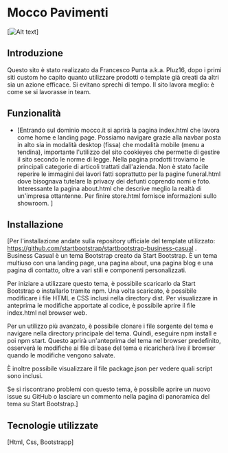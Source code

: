 # Mocco Pavimenti

[<img src="dist/assets/Screenshot-sito.jpg" alt="Alt text">]

## Introduzione

Questo sito è stato realizzato da Francesco Punta a.k.a. Pluz16, dopo i primi siti custom ho capito quanto utilizzare prodotti o template già creati da altri sia un azione efficace. Si evitano sprechi di tempo. Il sito lavora meglio: è come se si lavorasse in team. 

## Funzionalità

* [Entrando sul dominio mocco.it si aprirà la pagina index.html che lavora come home e landing page. Possiamo navigare grazie alla navbar posta in alto sia in modalità desktop (fissa) che modalità mobile (menu a tendina), importante l'utilizzo del sito cookieyes che permette di gestire il sito secondo le norme di legge. Nella pagina prodotti troviamo le principali categorie di articoli trattati dall'azienda. Non è stato facile reperire le immagini dei lavori fatti soprattutto per la pagine funeral.html dove bisognava tutelare la privacy dei defunti coprendo nomi e foto. Interessante la pagina about.html che descrive meglio la realtà di un'impresa ottantenne. Per finire store.html fornisce informazioni sullo showroom. ]

## Installazione

[Per l'installazione andate sulla repository ufficiale del template utilizzato: https://github.com/startbootstrap/startbootstrap-business-casual .
Business Casual è un tema Bootstrap creato da Start Bootstrap. È un tema multiuso con una landing page, una pagina about, una pagina blog e una pagina di contatto, oltre a vari stili e componenti personalizzati.

Per iniziare a utilizzare questo tema, è possibile scaricarlo da Start Bootstrap o installarlo tramite npm. Una volta scaricato, è possibile modificare i file HTML e CSS inclusi nella directory dist. Per visualizzare in anteprima le modifiche apportate al codice, è possibile aprire il file index.html nel browser web.

Per un utilizzo più avanzato, è possibile clonare i file sorgente del tema e navigare nella directory principale del tema. Quindi, eseguire npm install e poi npm start. Questo aprirà un'anteprima del tema nel browser predefinito, osserverà le modifiche ai file di base del tema e ricaricherà live il browser quando le modifiche vengono salvate.

È inoltre possibile visualizzare il file package.json per vedere quali script sono inclusi.

Se si riscontrano problemi con questo tema, è possibile aprire un nuovo issue su GitHub o lasciare un commento nella pagina di panoramica del tema su Start Bootstrap.]


## Tecnologie utilizzate

[Html, Css, Bootstrapp]


